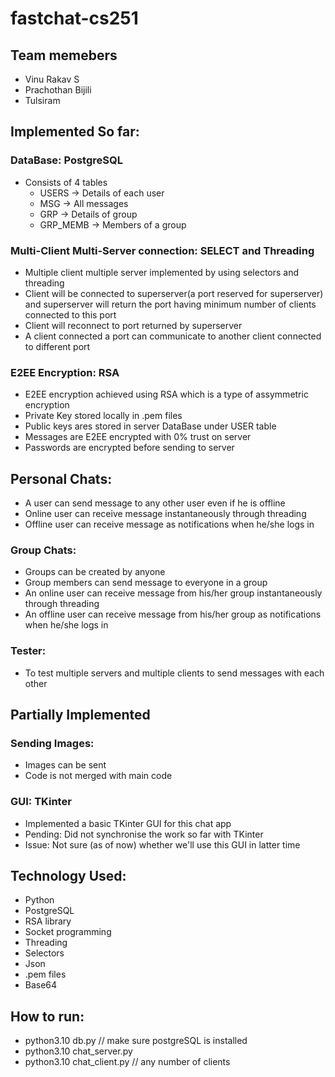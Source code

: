 # fastchat-cs251
## Team memebers 
  * Vinu Rakav S
  * Prachothan Bijili 
  * Tulsiram


## Implemented So far:
### DataBase: PostgreSQL 
  * Consists of 4 tables
     * USERS -> Details of each user
     * MSG -> All messages
     * GRP -> Details of group
     * GRP_MEMB -> Members of a group

### Multi-Client Multi-Server connection: SELECT and Threading
  * Multiple client multiple server implemented by using selectors and threading
  * Client will be connected to superserver(a port reserved for superserver) and superserver will return the port having minimum number of clients connected to this port
  * Client will reconnect to port returned by superserver
  * A client connected a port can communicate to another client connected to different port
 
### E2EE Encryption: RSA
  * E2EE encryption achieved using RSA which is a type of assymmetric encryption
  * Private Key stored locally in .pem files
  * Public keys ares stored in server DataBase under USER table
  * Messages are E2EE encrypted with 0% trust on server
  * Passwords are encrypted before sending to server
  
## Personal Chats:
  * A user can send message to any other user even if he is offline
  * Online user can receive message instantaneously through threading
  * Offline user can receive message as notifications when he/she logs in
 
### Group Chats:
  * Groups can be created by anyone
  * Group members can send message to everyone in a group
  * An online user can receive message from his/her group instantaneously through threading
  * An offline user can receive message from his/her group as notifications when he/she logs in
  
### Tester:
  * To test multiple servers and multiple clients to send messages with each other
  
## Partially Implemented
### Sending Images:
  * Images can be sent
  * Code is not merged with main code
 
### GUI: TKinter
  * Implemented a basic TKinter GUI for this chat app
  * Pending: Did not synchronise the work so far with TKinter
  * Issue: Not sure (as of now) whether we'll use this GUI in latter time

## Technology Used:
  * Python
  * PostgreSQL
  * RSA library
  * Socket programming
  * Threading
  * Selectors
  * Json
  * .pem files
  * Base64
 

## How to run:
* python3.10 db.py            // make sure postgreSQL is installed
* python3.10 chat_server.py
* python3.10 chat_client.py   // any number of clients
